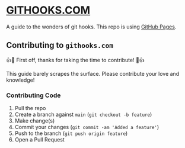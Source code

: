 # [GITHOOKS.COM](http://githooks.com)

A guide to the wonders of git hooks. This repo is using [GitHub Pages](https://pages.github.com/).

## Contributing to `githooks.com`

:+1::tada: First off, thanks for taking the time to contribute! :tada::+1:

This guide barely scrapes the surface. Please contribute your love and knowledge!

### Contributing Code

1. Pull the repo
2. Create a branch against `main` (`git checkout -b feature`)
3. Make change(s)
4. Commit your changes (`git commit -am 'Added a feature'`)
5. Push to the branch (`git push origin feature`)
6. Open a Pull Request
